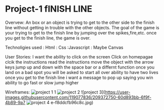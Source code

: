 # Project-1 fINISH LINE

Overvew: An box or an object is trying to get to the other side to the finish line without getting in trouble with the other objects. The goal of the game is your trying to get to the finish line by jumping over the spikes,fire,etc. once you get to the finish line, the game is over.

Technoligies used
: Html
: Css
:Javascript
: Maybe Canvas

User Stories: I want the ability to click on the screen
Click on homepagae
clcik the instructions
read the instructions
move the object with the arrow keys
jump up and down with the space bar or a differnt function
once you land on a bad spot you will be asked to start all over
ability to have two lives
once you get to the finish line i want a message to pop up saying you win
ability to go fast or slow
jump higher

Wireframes:
![project 1   1](https://user-images.githubusercontent.com/119077836/209372709-87aebf9f-779d-46d6-a548-d93caec4ad58.jpg)
![project 2](https://user-images.githubusercontent.com/119077836/209372738-c6efcbdb-f5c5-4a9c-a4c8-9be0272f93b2.jpg)
![project 3](https://user-images.githubusercontent.com/119077836/209372750-60d893bb-6f9f-4b89-9a7
![project 4](https://user-images.githubusercontent.com/119077836/209372785-59bfc81a-fbe4-4fa8-98a1-bdb3208e4e24.jpg)
e-f8ddcfb96c8c.jpg)
